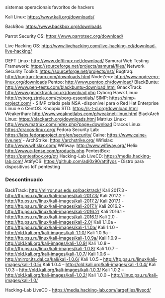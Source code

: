 sistemas operacionais favoritos de hackers

Kali Linux: https://www.kali.org/downloads/

BackBox: https://www.backbox.org/downloads  

Parrot Security OS: https://www.parrotsec.org/download/ 

Live Hacking OS: http://www.livehacking.com/live-hacking-cd/download-live-hacking/

DEFT Linux: http://www.deftlinux.net/download/
Samurai Web Testing Framework: https://sourceforge.net/projects/samurai/files/
Network Security Toolkit: https://sourceforge.net/projects/nst/
Bugtraq: http://bugtraq-team.com/downloads.html
NodeZero: http://www.nodezero-linux.org/downloads
Pentoo: http://www.pentoo.ch/download/
BlackBuntu: http://www.pen-tests.com/blackbuntu-download.html
GnackTrack: http://www.gnacktrack.co.uk/download.php
Cyborg Hawk Linux:  http://cyborg.ztrela.com/cyborg-essentials/
SIMP: https://simp-project.com/ - SIMP criada pela NSA  -disponível para o Red Hat Enterprise Linux e o CentOS.
Knoppix STD: https://s-t-d.org/download.html 
Weakerthan: http://www.weaknetlabs.com/p/weaknet-linux.html 
BlackArch Linux: https://blackarch.org/downloads.html 
Matriux Linux: http://www.matriux.com/index.php?page=download 
Dracos Linux: https://dracos-linux.org/ 
Fedora Security Lab: https://labs.fedoraproject.org/en/security/
Caine: https://www.caine-live.net/ - 
ArchStrike: https://archstrike.org/ 
Wifislax: http://www.wifislax.com/
Wifiway: http://www.wifiway.org/
Helix: http://www.e-fense.com/products.php
PentestBox: https://pentestbox.org/pt/
Hacking-Lab LiveCD: https://media.hacking-lab.com/
AttifyOS: https://github.com/adi0x90/attifyos - Distro para dispositivos IoT pentesting


### Descontinuado

BackTrack: http://mirror.nus.edu.sg/backtrack/
Kali 2017.3 - http://ftp.psu.ru/linux/kali-images/kali-2017.3/ 
Kali 2017.2 - http://ftp.psu.ru/linux/kali-images/kali-2017.2/ 
Kali 2017.1 - http://ftp.psu.ru/linux/kali-images/kali-2017.1/
Kali 2016.2 - http://ftp.psu.ru/linux/kali-images/kali-2016.2/
Kali 2016.1 - http://ftp.psu.ru/linux/kali-images/kali-2016.1/
Kali 2.0 - http://ftp.psu.ru/linux/kali-images/kali-2.0/
Kali 1.1.0a - http://ftp.psu.ru/linux/kali-images/kali-1.1.0a/
Kali 1.1.0 - http://old.kali.org/kali-images/kali-1.1.0/
Kali 1.0.9a – http://ftp.psu.ru/linux/kali-images/kali-1.0.9a/
Kali 1.0.9 – http://old.kali.org/kali-images/kali-1.0.9/
Kali 1.0.8 – http://ftp.psu.ru/linux/kali-images/kali-1.0.8/
Kali 1.0.7 – http://old.kali.org/kali-images/kali-1.0.7/
Kali 1.0.6 – http://mirror.its.dal.ca/kali/kali-1.0.6/
Kali 1.0.5 – http://ftp.psu.ru/linux/kali-images/kali-1.0.5/
Kali 1.0.4 – http://old.kali.org/kali-images/kali-1.0.4/
Kali 1.0.3 – http://old.kali.org/kali-images/kali-1.0.3/
Kali 1.0.2 – http://old.kali.org/kali-images/kali-1.0.2/
Kali 1.0.0 – http://linux.psu.ru/kali-images/kali-1.0/

Hacking-Lab LiveCD - https://media.hacking-lab.com/largefiles/livecd/
